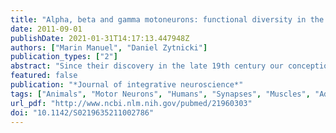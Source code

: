 ```yaml
---
title: "Alpha, beta and gamma motoneurons: functional diversity in the motor system's final pathway"
date: 2011-09-01
publishDate: 2021-01-31T14:17:13.447948Z
authors: ["Marin Manuel", "Daniel Zytnicki"]
publication_types: ["2"]
abstract: "Since their discovery in the late 19th century our conception of motoneurons has steadily evolved. Motoneurons share the same general function: they drive the contraction of muscle fibers and are the final common pathway, i.e., the seat of convergence of all the central and peripheral pathways involved in motricity. However, motoneurons innervate different types of muscular targets. Ordinary muscle fibers are subdivided into three main subtypes according to their structural and mechanical properties. Intrafusal muscle fibers located within spindles can elicit either a dynamic, or a static, action on the spindle sensory endings. No less than seven categories of motoneurons have thereby been identified on the basis of their innervation pattern. This functional diversity has hinted at a similar diversity in the inputs each motoneuron receives, as well as in the electrical, or cellular, properties of the motoneurons that match the properties of their muscle targets. The notion of the diverse properties of motoneurons has been well established by the work of many prominent neuroscientists. But in today's scientific literature, it tends to fade and motoneurons are often thought of as a homogenous group, which develop from a given population of precursor cells, and which express a common set of molecules. We first present here the historical milestones that led to the recognition of the functional diversity of motoneurons. We then review how the intrinsic electrical properties of motoneurons are precisely tuned in each category of motoneurons in order to produce an output that is adapted to the contractile properties of their specific targets."
featured: false
publication: "*Journal of integrative neuroscience*"
tags: ["Animals", "Motor Neurons", "Humans", "Synapses", "Muscles", "Adaptation- Physiological", ""]
url_pdf: "http://www.ncbi.nlm.nih.gov/pubmed/21960303"
doi: "10.1142/S0219635211002786"
---
```


